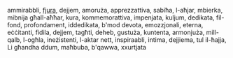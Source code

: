 ammirabbli, [fjura](./fjura/fjura.md), dejjem, amoruża, apprezzattiva, sabiħa, l-aħjar, mbierka, mibnija għall-aħħar, kura, kommemorattiva, impenjata, kuljum, dedikata, fil-fond, profondament, iddedikata, b'mod devota, emozzjonali, eterna, eċċitanti, fidila, dejjem, tagħti, deheb, gustuża, kuntenta, armonjuża, mill-qalb, l-ogħla, ineżistenti, l-aktar nett, inspiraabli, intima, dejjiema, tul il-ħajja, Li għandha ddum, maħbuba, b'qawwa, xxurtjata
